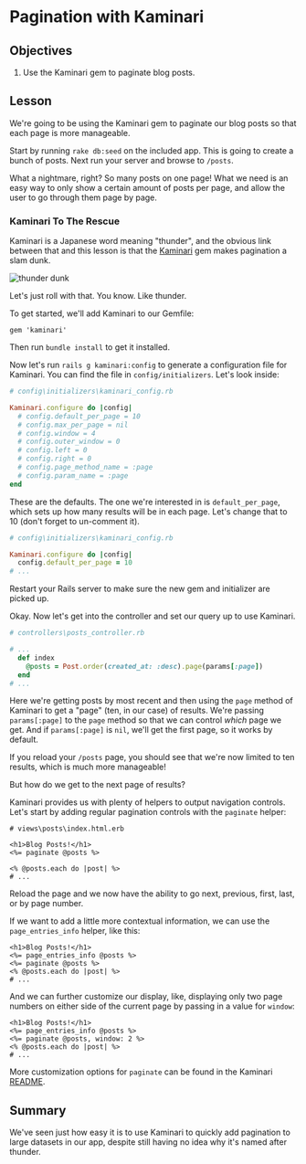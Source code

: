 # Pagination with Kaminari

## Objectives

1. Use the Kaminari gem to paginate blog posts.

## Lesson

We're going to be using the Kaminari gem to paginate our blog posts so that each page is more manageable.

Start by running `rake db:seed` on the included app. This is going to
create a bunch of posts. Next run your server and browse to `/posts`.

What a nightmare, right? So many posts on one page! What we need is an
easy way to only show a certain amount of posts per page, and allow the
user to go through them page by page.

### Kaminari To The Rescue

Kaminari is a Japanese word meaning "thunder", and the obvious link
between that and this lesson is that the [Kaminari](https://github.com/amatsuda/kaminari) gem makes pagination a
slam dunk.

![thunder dunk](http://i.giphy.com/K7so6CUdxkW1a.gif)

Let's just roll with that. You know. Like thunder.

To get started, we'll add Kaminari to our Gemfile:

`gem 'kaminari'`

Then run `bundle install` to get it installed.

Now let's run `rails g kaminari:config` to generate a configuration file
for Kaminari. You can find the file in `config/initializers`. Let's look
inside:

```ruby
# config\initializers\kaminari_config.rb

Kaminari.configure do |config|
  # config.default_per_page = 10
  # config.max_per_page = nil
  # config.window = 4
  # config.outer_window = 0
  # config.left = 0
  # config.right = 0
  # config.page_method_name = :page
  # config.param_name = :page
end
```

These are the defaults. The one we're interested in is
`default_per_page`, which sets up how many results will be in each page.
Let's change that to 10 (don't forget to un-comment it).


```ruby
# config\initializers\kaminari_config.rb

Kaminari.configure do |config|
  config.default_per_page = 10
# ...
```
Restart your Rails server to make sure the new gem and initializer are
picked up.

Okay. Now let's get into the controller and set our query up to use
Kaminari.

```ruby
# controllers\posts_controller.rb

# ...
  def index
    @posts = Post.order(created_at: :desc).page(params[:page])
  end
# ...
```

Here we're getting posts by most recent and then using the `page` method
of Kaminari to get a "page" (ten, in our case) of results. We're passing
`params[:page]` to the `page` method so that we can control *which* page
we get. And if `params[:page]` is `nil`, we'll get the first page, so it
works by default.

If you reload your `/posts` page, you should see that we're now limited
to ten results, which is much more manageable!

But how do we get to the next page of results?

Kaminari provides us with plenty of helpers to output navigation
controls. Let's start by adding regular pagination controls with the
`paginate` helper:

```erb
# views\posts\index.html.erb

<h1>Blog Posts!</h1>
<%= paginate @posts %>

<% @posts.each do |post| %>
# ...
```

Reload the page and we now have the ability to go next, previous, first,
last, or by page number.

If we want to add a little more contextual information, we can use the
`page_entries_info` helper, like this:

```erb
<h1>Blog Posts!</h1>
<%= page_entries_info @posts %>
<%= paginate @posts %>
<% @posts.each do |post| %>
# ...
```

And we can further customize our display, like, displaying only two page
numbers on either side of the current page by passing in a value for
`window`:

```erb
<h1>Blog Posts!</h1>
<%= page_entries_info @posts %>
<%= paginate @posts, window: 2 %>
<% @posts.each do |post| %>
# ...
```

More customization options for `paginate` can be found in the Kaminari [README](https://github.com/amatsuda/kaminari).

## Summary

We've seen just how easy it is to use Kaminari to quickly add
pagination to large datasets in our app, despite still having no idea
why it's named after thunder.

